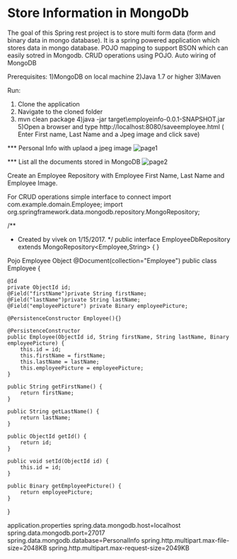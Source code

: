 # Store Information in MongoDb

The goal of this Spring rest project is to store multi form data (form and binary data in mongo database). It is a spring powered application which stores data in mongo database.
POJO mapping to support BSON which can easily sotred in Mongodb.
CRUD operations using POJO.
Auto wiring of MongoDB

Prerequisites:
1)MongoDB on local machine
2)Java 1.7 or higher
3)Maven


Run:
1) Clone the application
2) Navigate to the cloned folder
3) mvn clean package
4)java -jar target\employeinfo-0.0.1-SNAPSHOT.jar
5)Open a browser and type http://localhost:8080/saveemployee.html  ( Enter First name, Last Name and a Jpeg image and click save)

*** Personal Info with uplaod a jpeg image
![page1](https://cloud.githubusercontent.com/assets/14111135/22045395/a1d20cee-dcdf-11e6-9ae4-5118ba00c22e.PNG)

*** List all the documents stored in MongoDB
![page2](https://cloud.githubusercontent.com/assets/14111135/22045438/d82033fc-dcdf-11e6-9eac-7f0db3039301.PNG)

Create an Employee Repository with Employee First Name, Last Name and Employee Image.

For CRUD operations simple interface to connect 
import com.example.domain.Employee;
import org.springframework.data.mongodb.repository.MongoRepository;

/**
 * Created by vivek on 1/15/2017.
 */
public interface EmployeeDbRepository extends MongoRepository<Employee,String> {
}


Pojo Employee Object
@Document(collection="Employee")
public class Employee {

    @Id
    private ObjectId id;
    @Field("firstName")private String firstName;
    @Field("lastName")private String lastName;
    @Field("employeePicture") private Binary employeePicture;

    @PersistenceConstructor Employee(){}

    @PersistenceConstructor
    public Employee(ObjectId id, String firstName, String lastName, Binary employeePicture) {
        this.id = id;
        this.firstName = firstName;
        this.lastName = lastName;
        this.employeePicture = employeePicture;
    }

    public String getFirstName() {
        return firstName;
    }

    public String getLastName() {
        return lastName;
    }

    public ObjectId getId() {
        return id;
    }

    public void setId(ObjectId id) {
        this.id = id;
    }

    public Binary getEmployeePicture() {
        return employeePicture;
    }
}

application.properties
spring.data.mongodb.host=localhost
spring.data.mongodb.port=27017
spring.data.mongodb.database=PersonalInfo
spring.http.multipart.max-file-size=2048KB
spring.http.multipart.max-request-size=2049KB






